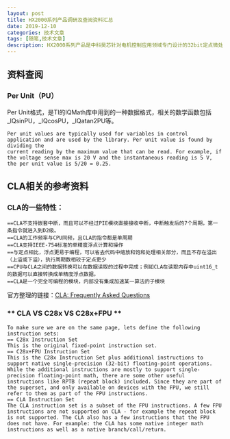 ```yaml
---
layout: post
title: HX2000系列产品调研及查阅资料汇总
date: 2019-12-10
categories: 技术文章
tags: [随笔,技术文章]
description: HX2000系列产品是中科昊芯针对电机控制应用领域专门设计的32bit定点微处理器，基于RISC-V内核+DSP引擎以及自定义指令集。
---
```


## 资料查阅

### Per Unit（PU）
Per Unit格式，是TI的IQMath库中用到的一种数据格式，相关的数学函数包括_IQsinPU，_IQcosPU，_IQatan2PU等。
```
Per unit values are typically used for variables in control application and are used by the library. Per unit value is found by dividing the
current reading by the maximum value that can be read. For example, if the voltage sense max is 20 V and the instantaneous reading is 5 V, the per unit value is 5/20 = 0.25.
```

## CLA相关的参考资料
### CLA的一些特性：
```
==CLA不支持嵌套中断，而且可以不经过PIE模块直接接收中断，中断触发后的7个周期，第一条指令就进入到D2级。
==CLA的工作频率与CPU同频，且CLA的指令都是单周期
==CLA支持IEEE-754标准的单精度浮点计算和操作
==与定点相比，浮点更易于编程，可以省去代码中缩放和饱和处理相关部分，而且不存在溢出（上溢或下溢），执行周期数相较于定点更少
==CPU与CLA之间的数据转换可以在数据读取的过程中完成；例如CLA在读取内存中uint16_t的数据可以直接转换成单精度浮点数据。
==CLA是一个完全可编程的模块，内部没有集成加速某一算法的子模块
```
官方整理的链接：[CLA: Frequently Asked Questions](https://e2e.ti.com/support/microcontrollers/c2000/f/171/t/786227)
### ** CLA VS C28x VS C28x+FPU **
```
To make sure we are on the same page, lets define the following instruction sets:
== C28x Instruction Set
This is the original fixed-point instruction set.
== C28x+FPU Instruction Set
This is the C28x Instruction Set plus additional instructions to support native single-precision (32-bit) floating-point operations. While the additional instructions are mostly to support single-precision floating-point math, there are some other useful instructions like RPTB (repeat block) included. Since they are part of the superset, and only available on devices with the FPU, we still refer to them as part of the FPU instructions.
== CLA Instruction Set
The CLA instruction set is a subset of the FPU instructions. A few FPU instructions are not supported on CLA - for example the repeat block is not supported. The CLA also has a few instructions that the FPU does not have. For example: the CLA has some native integer math instructions as well as a native branch/call/return.
```


